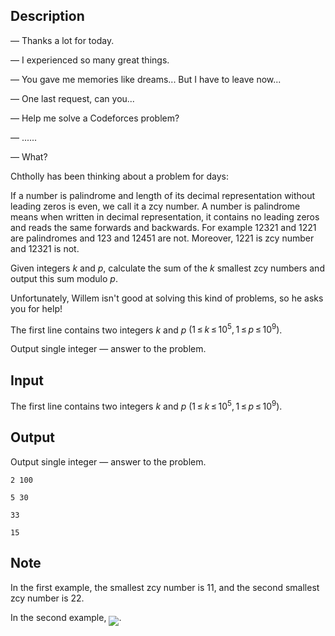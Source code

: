 ## Description

<div><div class="epigraph"><div class="epigraph-text"><span class="tex-font-style-it"> — Thanks a lot for today.<p>— I experienced so many great things.</p><p>— You gave me memories like dreams... But I have to leave now...</p><p>— One last request, can you...</p><p>— Help me solve a Codeforces problem?</p><p>— ......</p><p>— What?</p></span></div></div><p>Chtholly has been thinking about a problem for days:</p><p>If a number is <span class="tex-font-style-it">palindrome</span> and length of its decimal representation without leading zeros is even, we call it a zcy number. A number is <span class="tex-font-style-it">palindrome</span> means when written in decimal representation, it contains no leading zeros and reads the same forwards and backwards. For example <span class="tex-font-style-tt">12321</span> and <span class="tex-font-style-tt">1221</span> are palindromes and <span class="tex-font-style-tt">123</span> and <span class="tex-font-style-tt">12451</span> are not. Moreover, <span class="tex-font-style-tt">1221</span> is zcy number and <span class="tex-font-style-tt">12321</span> is not.</p><p>Given integers <span class="tex-span"><i>k</i></span> and <span class="tex-span"><i>p</i></span>, calculate the sum of the <span class="tex-span"><i>k</i></span> smallest zcy numbers and output this sum modulo <span class="tex-span"><i>p</i></span>.</p><p>Unfortunately, Willem isn't good at solving this kind of problems, so he asks you for help!</p></div><div class="input-specification"><p>The first line contains two integers <span class="tex-span"><i>k</i></span> and <span class="tex-span"><i>p</i></span> <span class="tex-span">(1 ≤ <i>k</i> ≤ 10<sup class="upper-index">5</sup>, 1 ≤ <i>p</i> ≤ 10<sup class="upper-index">9</sup>)</span>.</p></div><div class="output-specification"><p>Output single integer&nbsp;— answer to the problem.</p></div>

## Input

<p>The first line contains two integers <span class="tex-span"><i>k</i></span> and <span class="tex-span"><i>p</i></span> <span class="tex-span">(1 ≤ <i>k</i> ≤ 10<sup class="upper-index">5</sup>, 1 ≤ <i>p</i> ≤ 10<sup class="upper-index">9</sup>)</span>.</p>

## Output

<p>Output single integer&nbsp;— answer to the problem.</p>





```input1
2 100

```




```input2
5 30

```




```output1
33

```




```output2
15

```



## Note

<p>In the first example, the smallest zcy number is <span class="tex-span">11</span>, and the second smallest zcy number is <span class="tex-span">22</span>.</p><p>In the second example, <img align="middle" class="tex-formula" src="file://Lf0DojcA.png" style="max-width: 100.0%;max-height: 100.0%;">.</p>
